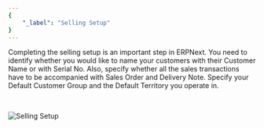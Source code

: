 ```yaml
---
{
	"_label": "Selling Setup"
}
---
```


Completing the selling setup is an important step in ERPNext. You need to identify whether you would like to name your customers with their Customer Name or with Serial No. Also, specify whether all the sales transactions have to be accompanied with Sales Order and Delivery Note. Specify your Default Customer Group and the Default Territory you operate in.


<br>


![Selling Setup](img/selling-setup.png)
